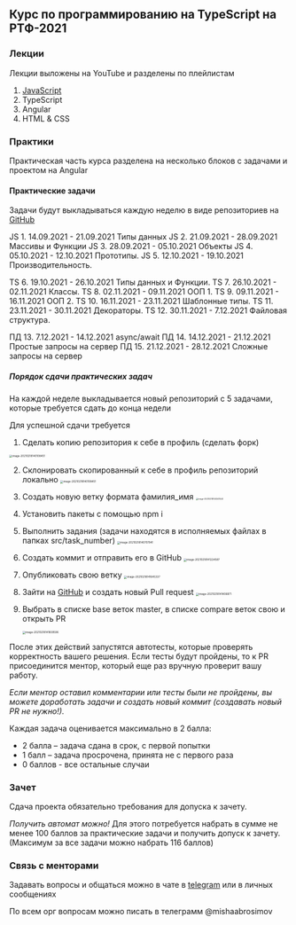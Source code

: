 ## Курс по программированию на TypeScript на РТФ-2021

### Лекции

Лекции выложены на YouTube и разделены по плейлистам

1. [JavaScript](https://www.youtube.com/channel/UCfoHH5J1ui5owLi0h7k__MQ/playlists)
2. TypeScript
3. Angular
4. HTML & CSS

### Практики

Практическая часть курса разделена на несколько блоков с задачами и проектом на Angular

#### Практические задачи

Задачи будут выкладываться каждую неделю в виде репозиториев на [GitHub](https://github.com/RTF-Angular-2021)

JS 1. 14.09.2021 - 21.09.2021 Типы данных 
JS 2. 21.09.2021 - 28.09.2021 Массивы и Функции
JS 3. 28.09.2021 - 05.10.2021 Объекты
JS 4. 05.10.2021 - 12.10.2021 Прототипы.
JS 5. 12.10.2021 - 19.10.2021 Производительность.

TS 6. 19.10.2021 - 26.10.2021 Типы данных и Функции.
TS 7. 26.10.2021 - 02.11.2021 Классы.
TS 8. 02.11.2021 - 09.11.2021 ООП 1.
TS 9. 09.11.2021 - 16.11.2021 ООП 2.
TS 10. 16.11.2021 - 23.11.2021 Шаблонные типы.
TS 11. 23.11.2021 - 30.11.2021 Декораторы.
TS 12. 30.11.2021 - 7.12.2021 Файловая структура.

ПД 13. 7.12.2021 - 14.12.2021 async/await
ПД 14. 14.12.2021 - 21.12.2021 Простые запросы на сервер
ПД 15. 21.12.2021 - 28.12.2021 Сложные запросы на сервер

##### Порядок сдачи практических задач

На каждой неделе выкладывается новый репозиторий с 5 задачами, которые требуется сдать до конца недели

Для успешной сдачи требуется

1. Сделать копию репозитория к себе в профиль (сделать форк)
   
<img src="https://i.imgur.com/43UgRSr.png" alt="image-20210218140108451" style="zoom:33%;" />
   
2. Склонировать скопированный к себе в профиль репозиторий локально
   <img src="https://i.imgur.com/rPU7vno.png" alt="image-20210218140108451" style="zoom:33%;" />

3. Создать новую ветку формата фамилия_имя
   <img src="https://i.imgur.com/Tyg716Y.png" alt="image-20210218140341543" style="zoom:25%;" />

4. Установить пакеты с помощью npm i

5. Выполнить задания (задачи находятся в исполняемых файлах в папках src/task_number)
   <img src="https://i.imgur.com/FlMd2gV.png" alt="image-20210218140707941" style="zoom:33%;" />

6. Создать коммит и отправить его в GitHub
   <img src="https://i.imgur.com/rJ7q1sW.png" alt="image-20210218141224587" style="zoom:33%;" />

7. Опубликовать свою ветку
   <img src="https://i.imgur.com/yrXHjOv.png" alt="image-20210218141645337" style="zoom:33%;" />

8. Зайти на [GitHub](https://github.com/RTF-Angular-2021) и создать новый Pull request
   <img src="https://i.imgur.com/YsG7mr6.png" alt="image-20210218141406871" style="zoom:33%;" />

9. Выбрать в списке base веток master, в списке compare веток свою и открыть PR

   <img src="https://i.imgur.com/JVV61bd.png" alt="image-20210218141839596" style="zoom:33%;" />

После этих действий запустятся автотесты, которые проверять корректность вашего решения. Если тесты будут пройдены, то к PR присоединится ментор, который еще раз вручную проверит вашу работу.

*Если ментор оставил комментарии или тесты были не пройдены, вы можете доработать задачи и создать новый коммит (создавать новый PR не нужно!).*

Каждая задача оценивается максимально в 2 балла:

- 2 балла – задача сдана в срок, с первой попытки
- 1 балл – задача просрочена, принята не с первого раза
- 0 баллов - все остальные случаи

### Зачет

Сдача проекта обязательно требования для допуска к зачету.

*Получить автомат можно!*
Для этого потребуется набрать в сумме не менее 100 баллов за практические задачи и получить допуск к зачету.
(Максимум за все задачи можно набрать 116 баллов)

### Связь с менторами

Задавать вопросы и общаться можно в чате в [telegram](https://t.me/joinchat/4KSLSbRE5WswMmMy) или в личных сообщениях

По всем орг вопросам можно писать в телеграмм @mishaabrosimov
